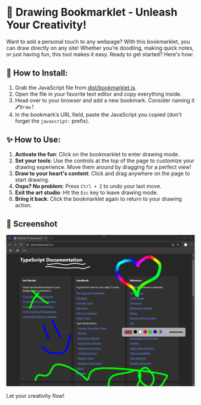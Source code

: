 # 🎨 Drawing Bookmarklet - Unleash Your Creativity!

Want to add a personal touch to any webpage? With this bookmarklet, you can draw directly on any site! Whether you’re doodling, making quick notes, or just having fun, this tool makes it easy. Ready to get started? Here's how:

## 🚀 How to Install:

1. Grab the JavaScript file from [dist/bookmarklet.js](dist/bookmarklet.js).
2. Open the file in your favorite text editor and copy everything inside.
3. Head over to your browser and add a new bookmark. Consider naming it `🖍️Draw` !
4. In the bookmark’s URL field, paste the JavaScript you copied (don't forget the `javascript:` prefix).

## ✨ How to Use:

1. **Activate the fun**: Click on the bookmarklet to enter drawing mode.
2. **Set your tools**: Use the controls at the top of the page to customize your drawing experience. Move them around by dragging for a perfect view!
3. **Draw to your heart's content**: Click and drag anywhere on the page to start drawing.
4. **Oops? No problem**: Press `Ctrl + Z` to undo your last move.
5. **Exit the art studio**: Hit the `Esc` key to leave drawing mode.
6. **Bring it back**: Click the bookmarklet again to return to your drawing action.

## 📸 Screenshot

![Drawing Bookmarklet](media/screenshot.png)

Let your creativity flow!
